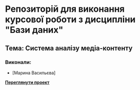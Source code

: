 
# Репозиторій для виконання курсової роботи з дисципліни "Бази даних"

## Тема: Система аналізу медіа-контенту

### Виконали:
* [Марина Васильєва]


**[Переглянути проект](https://ukioxz.github.io/media-content-analyzing-system/)**
